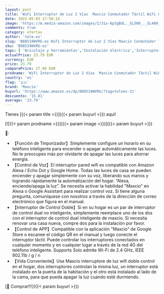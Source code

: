```yaml
---
layout: post
title: 'WiFi Interruptor de Luz 2 Vías  Maxcio Conmutador Táctil WiFi Compatible con Alexa Echo/Dot/Tap  Google Home  Interruptor de Pared Inteligente con Temporizador，Se Requiere Neutro'
date: 2022-05-03 17:50:14
image: 'https://m.media-amazon.com/images/I/31x-6p3gBdL._SL500_._SL400_.jpg'
comments: true
category: ofertas
author: 'tole.es'
slug: 'B08534WVRG-es WiFi Interruptor de Luz 2 Vías Maxcio Conmutador Táctil...'
sku: 'B08534WVRG-es'
tags: [ 'Bricolaje y herramientas','Instalación eléctrica','Interruptores y reguladores de luz','Reguladores de intensidad','alexa','google','home','maxcio','🇪🇸', ]
actualPrice: 23.79 EUR
currency: EUR
price: 23.79
comparePrice: 27.99 EUR
prodname: 'WiFi Interruptor de Luz 2 Vías  Maxcio Conmutador Táctil WiFi Compatible con Alexa Echo/Dot/Tap  Google Home  Interruptor de Pared Inteligente con Temporizador，Se Requiere Neutro'
country: 'es'
flag: '🇪🇸'
brand: 'Maxcio'
buyurl: 'https://www.amazon.es/dp/B08534WVRG/?tag=tolees-21'
descuento: '15.01'
average: '23.79'
---
```


Tienes [{{< param title >}}]({{< param buyurl >}}) aqui!

[![{{< param prodname >}}]({{< param image >}})]({{< param buyurl >}})

🔎:

- 【Función de Tmporizador】Simplemente configure un horario en su teléfono inteligente para encender o apagar automáticamente las luces. No te preocupes más por olvidarte de apagar las luces para ahorrar energía.
- 【Control de Voz】El interruptor pared wifi es compatible con Amazon Alexa / Echo Dot y Google Home. Todas las luces de casa se pueden encender y apagar simplemente con su voz, liberando sus manos y logrando rápidamente la automatización del hogar. “Alexa, enciende/apaga la luz”. Se necesita activar la habilidad "Maxcio" en Alexa o Google Assistant para realizar control voz. Si tiene alguna pregunta, comuníquese con nosotros a través de la dirección de correo electrónico que figura en el manual.
- 【Interruptor de Control Doble】Si en su hogar es un par de interruptor de control dual no inteligente, simplemente reemplace uno de los dos con el interruptor de control dual inteligente de maxcio. Si necesita renovar una casa nueva, compre dos para la instalación por favor.
- 【Control de APP】Compatible con la aplicación "Maxcio" de Google Store o escanee el código QR en el manual y luego conecte el interruptor táctil. Puede controlar los interruptores conectados en cualquier momento y en cualquier lugar a través de la red 4G del teléfono inteligente. Supports Solo admite Wi-Fi de 2.4 GHz, IEEE 802.11b / g / n
- 【Vida Conveniente】Use Maxcio interruptore de luz wifi doble control en el hogar, dos interruptores controlan la misma luz, un interruptor está instalado en la puerta de la habitación y el otro está instalado al lado de la cama, para que pueda apagar la luz cuando esté durmiendo.

[🛒 Comprar!!!]({{< param buyurl >}})
